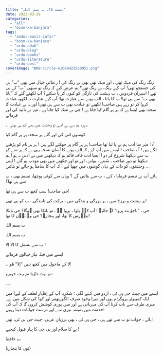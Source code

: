 ```yaml
---
title: "نشست 46: ب بسم اللہ"
date: 2023-03-29
categories: 
  - "all"
  - "bonn-ka-banjara"
tags: 
  - "abdul-basit-zafar"
  - "bonn-ka-banjara"
  - "urdu-adab"
  - "urdu-blog"
  - "urdu-books"
  - "urdu-literature"
  - "urdu-post"
coverImage: "BKB-circle-e1686422560955.png"
---
```


رنگ رنگ کی مہک تھی ، اور مہک تھی بھی بے رنگ کی ! رعنائیِ خیال میں بھی “ب” ہی کی جستجو تھی! آپ کہے رنگ، بے رنگ تھے؟ ہم عرض کیے کہ رنگ تو سبھی “ب” کے ہی تھے ! اسیرانِ فردوس ، ب بہشت کی تازگی کو کیوں کر پا سکتے؟ آپ لکھتے گئے کہ “پانا بھی ب” سے ہی تھا! ب کا پانا ، الف ہونے سے عبارت تھا! آپ کہے عبارت نہ لکھو، عبادت کرو! کر تو رہے ہیں صاحب! لکھیے تو عبادت بھی ب سے ہی تھی! اور یہ بے عبادت کا سجدہ بھی ایسا ہے کہ ہر ہر گام کیا جاتا ہے ! جی بے شک کیا جاتا ہے ، میرؔ نے تائید کی اور فرمائے

؎ سرزد ہم سے بے ادبی تو وحشت میں بھی کم ہی ہوئی

کوسوں اس کی اور گئے پر سجدہ ہر ہر گام کیا

آہ ! میؔر سا اَدب ہم نے پا لیا تھا صاحب! ہر ہر گام پر جھکنے لگے ہیں ! ہر ہر نام کو پڑھنے لگے ہیں ! آ ہ صاحب ! ایسے میں آپ کہے کہ الف ہونے کا آسان نسخہ یہی ہے کہ ہر شے کو ب سے دیکھنا شروع کر دو ! ایسا ادب قاف قائم ہو کہ دیکھنے میں بے ادبی نہ ہو ! ہم دیکھنا تو دور صاحب ، سُننے ، بولنے، اور تو اور چکھنے میں بھی مودب ہو گئے ! اپنی وحشتوں کو ذات کے نہاں گوشوں میں چھپا لیے ! کہ آپ کا سامنا ہو جائے تو بتائیں .. .

ہائے آپ نے تبسم فرمایا ، کہے ، ب سے بتائیں گے ؟ وہاں سے کوئی پوچھا، تبسم بھی ، ب سے ہی تھا؟

جی صاحب! سب کچھ ب سے ہی تھا!

ہر بہشت و برزخ میں ، ہر بزرگی و بندگی میں ، برکت کی تابندگی ، ب کو ہی تھی!

جی ، “باجوُ بند بِروا” لے جائیے ! آپ کہے بِٹوا ، برِوا ہے ، تو بانکا بھی ہوگا؟ جی بانکا بناؔرس کا تھا، اور بنجارہ؟ جی وہ بَوؔن کا تھا!

ب بسم اللہ

ب بسم اللہ

ب سے بسمل کا اِلا اِلا !

ایسے میں قبلہ نیاز خیالویؔ فرمائے

؎ لا کے ماحول میں کچھ نہیں “اِلا” ھُو!

تم بہت دِلرُبا تم بہت خوبرو..

۔۔۔

ایسے میں چیٹ جی پی ٹی ، اردو میں کہنے لگی ؛ شکریہ آپ کے اِظہارِ لطف کے لیے! میں ایک کمپیوٹر پروگرام ہوں اور میرا وجود صرف الگورتھمز اور کوڈ کی شکل میں ہے۔ میری طرف سے بات کرنا آپ کی مہربانی ہے اور میں پوری کوشش کروں گا کہ آپ کی خدمت میں ہمیشہ تیزی سے اور درست جوابات دیتا رہوں!

ہائے ، جواب تو ب سے تھے ہی ، جی پی ٹی ، بھی برزبانِ عربی، جیٹ جی بی ٹی، تھی!

بے کا سلام اور بی جی کا پیار قبول کیجیے !

ب حافظ

(بَون کا بنجارہ)
